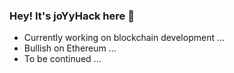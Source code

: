 ### Hey! It's joYyHack here 
- Currently working on blockchain development ...
- Bullish on Ethereum ...
- To be continued ...
